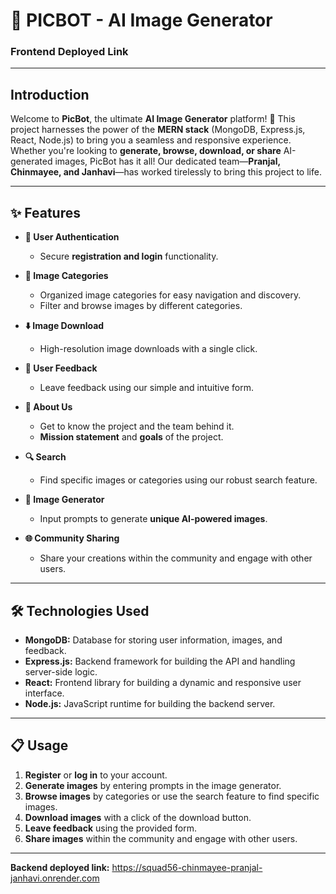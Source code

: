 # **🎨 PICBOT - AI Image Generator**

### **Frontend Deployed Link**

---

## **Introduction**

Welcome to **PicBot**, the ultimate **AI Image Generator** platform! 🚀 This project harnesses the power of the **MERN stack** (MongoDB, Express.js, React, Node.js) to bring you a seamless and responsive experience. Whether you're looking to **generate, browse, download, or share** AI-generated images, PicBot has it all! Our dedicated team—**Pranjal, Chinmayee, and Janhavi**—has worked tirelessly to bring this project to life. 

---

## **✨ Features**

- **🔐 User Authentication**
  - Secure **registration and login** functionality.
  
- **📂 Image Categories**
  - Organized image categories for easy navigation and discovery.
  - Filter and browse images by different categories.

- **⬇️ Image Download**
  - High-resolution image downloads with a single click.

- **💬 User Feedback**
  - Leave feedback using our simple and intuitive form.

- **📖 About Us**
  - Get to know the project and the team behind it.
  - **Mission statement** and **goals** of the project.

- **🔍 Search**
  - Find specific images or categories using our robust search feature.

- **🎨 Image Generator**
  - Input prompts to generate **unique AI-powered images**.

- **🌐 Community Sharing**
  - Share your creations within the community and engage with other users.

---

## **🛠️ Technologies Used**

- **MongoDB:** Database for storing user information, images, and feedback.
- **Express.js:** Backend framework for building the API and handling server-side logic.
- **React:** Frontend library for building a dynamic and responsive user interface.
- **Node.js:** JavaScript runtime for building the backend server.

---

## **📋 Usage**

1. **Register** or **log in** to your account.
2. **Generate images** by entering prompts in the image generator.
3. **Browse images** by categories or use the search feature to find specific images.
4. **Download images** with a click of the download button.
5. **Leave feedback** using the provided form.
6. **Share images** within the community and engage with other users.

---
**Backend deployed link:**
https://squad56-chinmayee-pranjal-janhavi.onrender.com